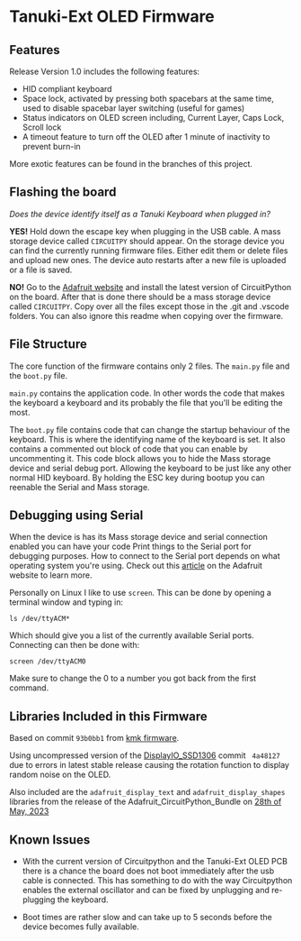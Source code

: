 # Tanuki-Ext OLED Firmware

## Features
Release Version 1.0 includes the following features:
* HID compliant keyboard
* Space lock, activated by pressing both spacebars at the same time, used to disable spacebar layer switching (useful for games)
* Status indicators on OLED screen including, Current Layer, Caps Lock, Scroll lock
* A timeout feature to turn off the OLED after 1 minute of inactivity to prevent burn-in

More exotic features can be found in the branches of this project.

## Flashing the board
*Does the device identify itself as a Tanuki Keyboard when plugged in?*

**YES!** Hold down the escape key when plugging in the USB cable. A mass storage device called `CIRCUITPY` should appear. On the storage device you can find the currently running firmware files. Either edit them or delete files and upload new ones. The device auto restarts after a new file is uploaded or a file is saved.

**NO!** Go to the [Adafruit website](https://learn.adafruit.com/welcome-to-circuitpython/installing-circuitpython#install-circuitpython-3105177) and install the latest version of CircuitPython on the board. After that is done there should be a mass storage device called `CIRCUITPY`. Copy over all the files except those in the .git and .vscode folders. You can also ignore this readme when copying over the firmware.

## File Structure
The core function of the firmware contains only 2 files. The `main.py` file and the `boot.py` file. 

`main.py` contains the application code. In other words the code that makes the keyboard a keyboard and its probably the file that you'll be editing the most. 

The `boot.py` file contains code that can change the startup behaviour of the keyboard. This is where the identifying name of the keyboard is set. It also contains a commented out block of code that you can enable by uncommenting it. This code block allows you to hide the Mass storage device and serial debug port. Allowing the keyboard to be just like any other normal HID keyboard. By holding the ESC key during bootup you can reenable the Serial and Mass storage.

## Debugging using Serial
When the device is has its Mass storage device and serial connection enabled you can have your code Print things to the Serial port for debugging purposes. How to connect to the Serial port depends on what operating system you're using. Check out this [article](https://learn.adafruit.com/welcome-to-circuitpython/kattni-connecting-to-the-serial-console) on the Adafruit website to learn more.

Personally on Linux I like to use `screen`. This can be done by opening a terminal window and typing in:

`ls /dev/ttyACM*`

Which should give you a list of the currently available Serial ports. Connecting can then be done with:

`screen /dev/ttyACM0`

Make sure to change the 0 to a number you got back from the first command.

## Libraries Included in this Firmware
Based on commit `93b0bb1` from [kmk firmware](https://github.com/KMKfw/kmk_firmware).

Using uncompressed version of the [DisplayIO_SSD1306](https://github.com/adafruit/Adafruit_CircuitPython_DisplayIO_SSD1306) commit `
4a48127` due to errors in latest stable release causing the rotation function to display random noise on the OLED.

Also included are the `adafruit_display_text` and `adafruit_display_shapes` libraries from the release of the Adafruit_CircuitPython_Bundle on [28th of May, 2023](https://github.com/adafruit/Adafruit_CircuitPython_Bundle/releases/tag/20230528)

## Known Issues
* With the current version of Circuitpython and the Tanuki-Ext OLED PCB there is a chance the board does not boot immediately after the usb cable is connected. This has something to do with the way Circuitpython enables the external oscillator and can be fixed by unplugging and re-plugging the keyboard.

* Boot times are rather slow and can take up to 5 seconds before the device becomes fully available.